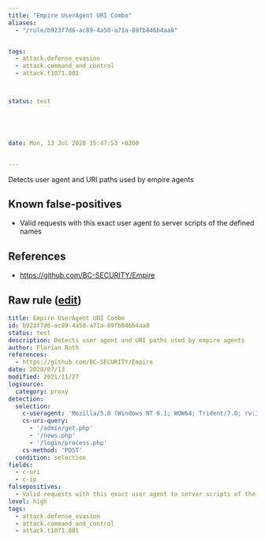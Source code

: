 ```yaml
---
title: "Empire UserAgent URI Combo"
aliases:
  - "/rule/b923f7d6-ac89-4a50-a71a-89fb846b4aa8"


tags:
  - attack.defense_evasion
  - attack.command_and_control
  - attack.t1071.001



status: test





date: Mon, 13 Jul 2020 15:47:53 +0200


---
```


Detects user agent and URI paths used by empire agents

<!--more-->


## Known false-positives

* Valid requests with this exact user agent to server scripts of the defined names



## References

* https://github.com/BC-SECURITY/Empire


## Raw rule ([edit](https://github.com/SigmaHQ/sigma/edit/master/rules/proxy/proxy_empire_ua_uri_combos.yml))
```yaml
title: Empire UserAgent URI Combo
id: b923f7d6-ac89-4a50-a71a-89fb846b4aa8
status: test
description: Detects user agent and URI paths used by empire agents
author: Florian Roth
references:
  - https://github.com/BC-SECURITY/Empire
date: 2020/07/13
modified: 2021/11/27
logsource:
  category: proxy
detection:
  selection:
    c-useragent: 'Mozilla/5.0 (Windows NT 6.1; WOW64; Trident/7.0; rv:11.0) like Gecko'
    cs-uri-query:
      - '/admin/get.php'
      - '/news.php'
      - '/login/process.php'
    cs-method: 'POST'
  condition: selection
fields:
  - c-uri
  - c-ip
falsepositives:
  - Valid requests with this exact user agent to server scripts of the defined names
level: high
tags:
  - attack.defense_evasion
  - attack.command_and_control
  - attack.t1071.001

```
